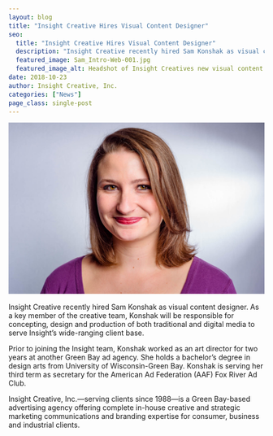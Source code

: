 ```yaml
---
layout: blog
title: "Insight Creative Hires Visual Content Designer"
seo:
  title: "Insight Creative Hires Visual Content Designer"
  description: "Insight Creative recently hired Sam Konshak as visual content designer."
  featured_image: Sam_Intro-Web-001.jpg
  featured_image_alt: Headshot of Insight Creatives new visual content designer Sam Rowe
date: 2018-10-23
author: Insight Creative, Inc.
categories: ["News"]
page_class: single-post
---
```


![Headshot of Insight Creatives new visual content designer Sam Rowe](Sam_Intro-Web-001.jpg)

Insight Creative recently hired Sam Konshak as visual content designer. As a key member of the creative team, Konshak will be responsible for concepting, design and production of both traditional and digital media to serve Insight’s wide-ranging client base.

Prior to joining the Insight team, Konshak worked as an art director for two years at another Green Bay ad agency. She holds a bachelor’s degree in design arts from University of Wisconsin-Green Bay. Konshak is serving her third term as secretary for the American Ad Federation (AAF) Fox River Ad Club.

Insight Creative, Inc.—serving clients since 1988—is a Green Bay-based advertising agency offering complete in-house creative and strategic marketing communications and branding expertise for consumer, business and industrial clients.
